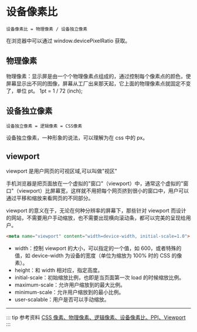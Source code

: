 # 设备像素比

```text
设备像素比 = 物理像素 / 设备独立像素
```

在浏览器中可以通过 window.devicePixelRatio 获取。

## 物理像素

物理像素：显示屏是由一个个物理像素点组成的，通过控制每个像素点的颜色，使屏幕显示出不同的图像，屏幕从工厂出来那天起，它上面的物理像素点就固定不变了，单位 pt。 1pt = 1 / 72 (inch);

## 设备独立像素

```text
设备独立像素 = 逻辑像素 = CSS像素
```

设备独立像素，一种形象的说法，可以理解为在 css 中的 px。

## viewport

viewport 是用户网页的可视区域,可以叫做"视区"

手机浏览器是把页面放在一个虚拟的"窗口"（viewport）中，通常这个虚拟的"窗口"（viewport）比屏幕宽，这样就不用把每个网页挤到很小的窗口中，用户可以通过平移和缩放来看网页的不同部分。

viewport 的意义在于，无论在何种分辨率的屏幕下，那些针对 viewport 而设计的网站，不需要用户手动缩放，也不需要出现横向滚动条，都可以完美的呈现给用户。

```html
<meta name="viewport" content="width=device-width, initial-scale=1.0">
```

- width：控制 viewport 的大小，可以指定的一个值，如 600，或者特殊的值，如 device-width 为设备的宽度（单位为缩放为 100% 时的 CSS 的像素）。
- height：和 width 相对应，指定高度。
- initial-scale：初始缩放比例，也即是当页面第一次 load 的时候缩放比例。
- maximum-scale：允许用户缩放到的最大比例。
- minimum-scale：允许用户缩放到的最小比例。
- user-scalable：用户是否可以手动缩放。

---

::: tip 参考资料
[CSS 像素、物理像素、逻辑像素、设备像素比、PPI、Viewport](https://github.com/jawil/blog/issues/21)
:::
